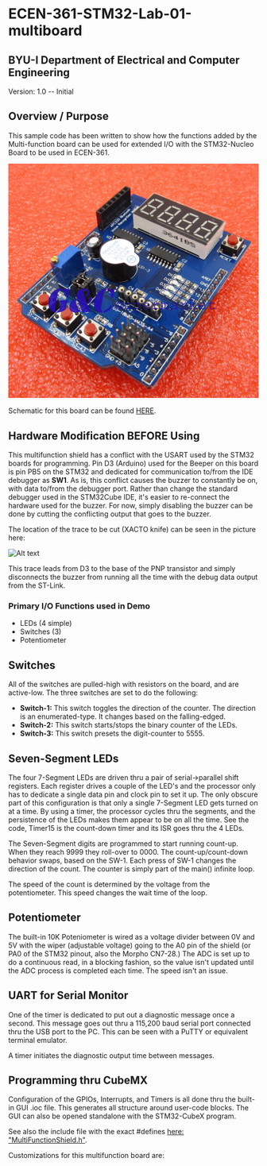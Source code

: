 # ECEN-361-STM32-Lab-01-multiboard
## BYU-I  Department of Electrical and Computer Engineering
   Version: 1.0 -- Initial
## Overview / Purpose
This sample code has been written to show how the functions added by the Multi-function board can be used for extended I/O with the STM32-Nucleo Board to be used in ECEN-361.

<img title="Multifunction Board" alt="Alt text" src="/Documentation/multifunction_shield-l1600.jpg">

Schematic for this board can be found [HERE](./multifunction_sheild_schematics.pdf).

## Hardware Modification **BEFORE** Using
This multifunction shield has a conflict with the USART used by the STM32 boards for programming.  Pin D3 (Arduino) used for the Beeper on this board is pin PB5 on the STM32 and dedicated for communication to/from the IDE debugger as **SW1**.  As is, this conflict causes the buzzer to constantly be on, with data to/from the debugger port.  Rather than change the standard debugger used in the STM32Cube IDE, it's easier to re-connect the hardware used for the buzzer.  For now, simply disabling the buzzer can be done by cutting the conflicting output that goes to the buzzer. 

The location of the trace to be cut (XACTO knife) can be seen in the picture here:

<img title="Multifunction Board Trace Cut" alt="Alt text" src="./20230813_trace-cut.jpg">

This trace leads from D3 to the base of the PNP transistor and simply disconnects the buzzer from running all the time with the debug data output from the ST-Link.

### Primary I/O Functions used in Demo
* LEDs (4 simple)
* Switches (3)
* Potentiometer


## Switches
 All of the switches are pulled-high with resistors on the board, and are active-low.  The three switches are set to do the following:
* **Switch-1:**
This switch toggles the direction of the counter.  The direction is an enumerated-type.  It changes based on the falling-edged.
* **Switch-2:**
This switch starts/stops the binary counter of the LEDs.
* **Switch-3:**
This switch presets the digit-counter to 5555.



## Seven-Segment LEDs
The four 7-Segment LEDs are driven thru a pair of serial->parallel shift registers.  Each register drives a couple of the LED's and the processor only has to dedicate a single data pin and clock pin to set it up.  The only obscure part of this configuration is that only a single 7-Segment LED gets turned on at a time.  By using a timer, the processor cycles thru the segments, and the persistence of the LEDs makes them appear to be on all the time.  See the code, Timer15 is the count-down timer and its ISR goes thru the 4 LEDs.

The Seven-Segment digits are programmed to start running count-up.  When they reach 9999 they roll-over to 0000.  The count-up/count-down behavior swaps, based on the SW-1.   Each press of SW-1 changes the direction of the count.  The counter is simply part of the main() infinite loop.

The speed of the count is determined by the voltage from the potentiometer.  This speed changes the wait time of the loop.  

## Potentiometer
The built-in 10K Poteniometer is wired as a voltage divider between 0V and 5V with the wiper (adjustable voltage) going to the A0 pin of the shield (or PA0 of the STM32 pinout, also the Morpho CN7-28.)  The ADC is set up to do a continuous read, in a blocking fashion, so the value isn't updated until the ADC process is completed each time.  The speed isn't an issue.

## UART for Serial Monitor
One of the timer is dedicated to put out a diagnostic message once a second.  This message goes out thru a 115,200 baud serial port connected thru the USB port to the PC.  This can be seen with a PuTTY or equivalent terminal emulator.

A timer initiates the diagnostic output time between messages.

## Programming thru CubeMX
Configuration of the GPIOs, Interrupts, and Timers is all done thru the built-in GUI .ioc file.  This generates all structure around user-code blocks.  The GUI can also be opened standalone with the STM32-CubeX program.

See also the include file with the exact #defines [here: "MultiFunctionShield.h"](/Core/Inc/MultiFunctionShield.h). 

Customizations for this multifunction board are:




<!-- >: /* is this a comment */ -->
